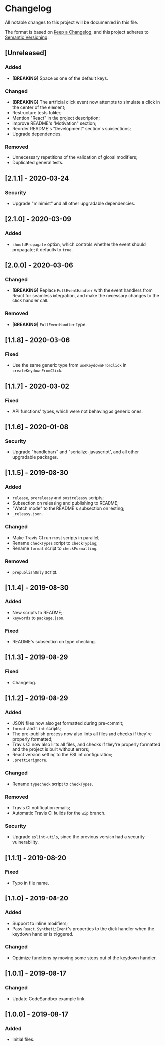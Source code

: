 # Changelog

All notable changes to this project will be documented in this file.

The format is based on [Keep a Changelog](https://keepachangelog.com/en/1.0.0/),
and this project adheres to [Semantic Versioning](https://semver.org/spec/v2.0.0.html).

## [Unreleased]

### Added

- **[BREAKING]** Space as one of the default keys.

### Changed

- **[BREAKING]** The artificial click event now attempts to simulate a click in the center of the element;
- Restructure tests folder;
- Mention "React" in the project description;
- Improve README's "Motivation" section;
- Reorder README's "Development" section's subsections;
- Upgrade dependencies.

### Removed

- Unnecessary repetitions of the validation of global modifiers;
- Duplicated general tests.

## [2.1.1] - 2020-03-24

### Security

- Upgrade "minimist" and all other upgradable dependencies.

## [2.1.0] - 2020-03-09

### Added

- `shouldPropagate` option, which controls whether the event should propagate; it defaults to `true`.

## [2.0.0] - 2020-03-06

### Changed

- **[BREAKING]** Replace `FullEventHandler` with the event handlers from React for seamless integration, and make the necessary changes to the click handler call.

### Removed

- **[BREAKING]** `FullEventHandler` type.

## [1.1.8] - 2020-03-06

### Fixed

- Use the same generic type from `useKeydownFromClick` in `createKeydownFromClick`.

## [1.1.7] - 2020-03-02

### Fixed

- API functions' types, which were not behaving as generic ones.

## [1.1.6] - 2020-01-08

### Security

- Upgrade "handlebars" and "serialize-javascript", and all other upgradable packages.

## [1.1.5] - 2019-08-30

### Added

- `release`, `prereleasy` and `postreleasy` scripts;
- Subsection on releasing and publishing to README;
- "Watch mode" to the README's subsection on testing;
- `_releasy.json`.

### Changed

- Make Travis CI run most scripts in parallel;
- Rename `checkTypes` script to `checkTyping`;
- Rename `format` script to `checkFormatting`.

### Removed

- `prepublishOnly` script.

## [1.1.4] - 2019-08-30

### Added

- New scripts to README;
- `keywords` to `package.json`.

### Fixed

- README's subsection on type checking.

## [1.1.3] - 2019-08-29

### Fixed

- Changelog.

## [1.1.2] - 2019-08-29

### Added

- JSON files now also get formatted during pre-commit;
- `format` and `lint` scripts;
- The pre-publish process now also lints all files and checks if they're properly formatted;
- Travis CI now also lints all files, and checks if they're properly formatted and the project is built without errors;
- React version setting to the ESLint configuration;
- `.prettierignore`.

### Changed

- Rename `typecheck` script to `checkTypes`.

### Removed

- Travis CI notification emails;
- Automatic Travis CI builds for the `wip` branch.

### Security

- Upgrade `eslint-utils`, since the previous version had a security vulnerability.

## [1.1.1] - 2019-08-20

### Fixed

- Typo in file name.

## [1.1.0] - 2019-08-20

### Added

- Support to inline modifiers;
- Pass `React.SyntheticEvent`'s properties to the click handler when the keydown handler is triggered.

### Changed

- Optimize functions by moving some steps out of the keydown handler.

## [1.0.1] - 2019-08-17

### Changed

- Update CodeSandbox example link.

## [1.0.0] - 2019-08-17

### Added

- Initial files.
